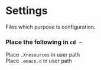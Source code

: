 # Settings
Files which purpose is configuration.

### Place the following in `cd ~`
Place `.Xresources` in user path <br>
Place `.emacs.d` in user path <br>
